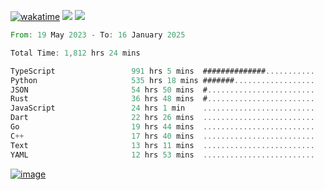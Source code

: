 [![wakatime](https://wakatime.com/badge/user/00eead22-fb14-4dd0-ab8a-3625cafbd50d.svg)](https://wakatime.com/@00eead22-fb14-4dd0-ab8a-3625cafbd50d)
![](https://komarev.com/ghpvc/?username=flatypus)
![](https://pixel.flatypus.me/flatypus?type=tracker)
<!--START_SECTION:waka-->

```rust
From: 19 May 2023 - To: 16 January 2025

Total Time: 1,812 hrs 24 mins

TypeScript                 991 hrs 5 mins  ##############...........   54.44 %
Python                     535 hrs 18 mins #######..................   29.41 %
JSON                       54 hrs 50 mins  #........................   03.01 %
Rust                       36 hrs 48 mins  #........................   02.02 %
JavaScript                 24 hrs 1 min    .........................   01.32 %
Dart                       22 hrs 26 mins  .........................   01.23 %
Go                         19 hrs 44 mins  .........................   01.08 %
C++                        17 hrs 40 mins  .........................   00.97 %
Text                       13 hrs 11 mins  .........................   00.72 %
YAML                       12 hrs 53 mins  .........................   00.71 %
```

<!--END_SECTION:waka-->
[<img alt="image" src="https://github.com/flatypus/flatypus/assets/68029599/0a302dc1-501c-43a0-ae8d-37ec4817f3bd">](https://flatypus.me)

